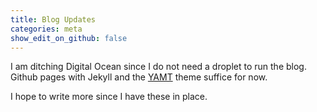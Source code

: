 ```yaml
---
title: Blog Updates
categories: meta
show_edit_on_github: false
---
```


I am ditching Digital Ocean since I do not need a droplet to run the blog.
Github pages with Jekyll and the [YAMT](https://github.com/PandaSekh/Jekyll-YAMT)
theme suffice for now.

I hope to write more since I have these in place.
